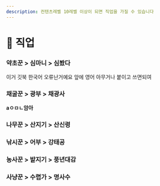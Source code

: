 ```yaml
---
description: 컨텐츠레벨 10레벨 이상이 되면 직업을 가질 수 있습니다
---
```


# 💼 직업

### **약초꾼 > 심마니 > 심봤다**

이거 깃북 한국어 오류난거예요 앞에 영어 아무거나 붙이고 쓰면되여

### **채굴꾼 > 광부 > 채광사**

**aㅇㅁㄴ암아**&#x20;

### **나무꾼 > 산지기 > 산신령**

### **낚시꾼 > 어부 > 강태공**

### **농사꾼 > 밭지기 > 풍년대감**

### **사냥꾼 > 수렵가 > 명사수**

